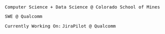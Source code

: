 <samp>Computer Science + Data Science @ Colorado School of Mines</samp>

<samp>SWE @ Qualcomm</samp>

<samp>Currently Working On:</samp>
<samp>
  JiraPilot @ Qualcomm
</samp>
